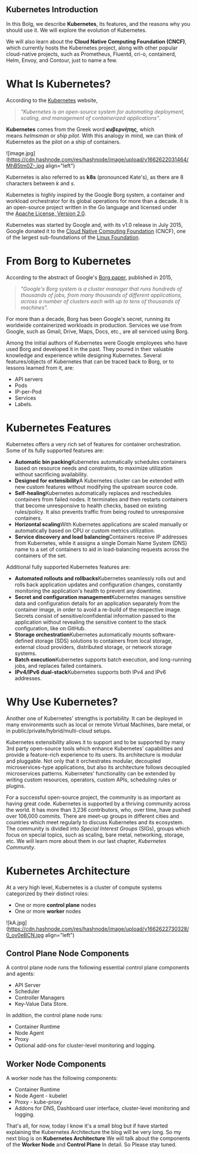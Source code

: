 ## Kubernetes Introduction

In this Bolg, we describe **Kubernetes**, its features, and the reasons why you should use it. We will explore the evolution of Kubernetes.

We will also learn about the **Cloud Native Computing Foundation (CNCF)**, which currently hosts the Kubernetes project, along with other popular cloud-native projects, such as Prometheus, Fluentd, cri-o, containerd, Helm, Envoy, and Contour, just to name a few.

# ****What Is Kubernetes?****

According to the [Kubernetes](https://kubernetes.io/) website,

> *"Kubernetes is an open-source system for automating deployment, scaling, and management of containerized applications"*.

**Kubernetes** comes from the Greek word **κυβερνήτης**, which means *helmsman* or *ship pilot*. With this analogy in mind, we can think of Kubernetes as the pilot on a ship of containers.


![image.jpg](https://cdn.hashnode.com/res/hashnode/image/upload/v1662622031464/MhB5tm0Z-.jpg align="left")

Kubernetes is also referred to as **k8s** (pronounced Kate's), as there are 8 characters between *k* and *s*.

Kubernetes is highly inspired by the Google Borg system, a container and workload orchestrator for its global operations for more than a decade. It is an open-source project written in the Go language and licensed under the [Apache License, Version 2.0](https://www.apache.org/licenses/LICENSE-2.0).

Kubernetes was started by Google and, with its v1.0 release in July 2015, Google donated it to the [Cloud Native Computing Foundation](https://www.cncf.io/) (CNCF), one of the largest sub-foundations of the [Linux Foundation](https://linuxfoundation.org/).

# ****From Borg to Kubernetes****

According to the abstract of Google's [Borg paper](https://research.google.com/pubs/pub43438.html), published in 2015,

> *"Google's Borg system is a cluster manager that runs hundreds of thousands of jobs, from many thousands of different applications, across a number of clusters each with up to tens of thousands of machines".*

For more than a decade, Borg has been Google's secret, running its worldwide containerized workloads in production. Services we use from Google, such as Gmail, Drive, Maps, Docs, etc., are all serviced using Borg.

Among the initial authors of Kubernetes were Google employees who have used Borg and developed it in the past. They poured in their valuable knowledge and experience while designing Kubernetes. Several features/objects of Kubernetes that can be traced back to Borg, or to lessons learned from it, are:

- API servers
- Pods
- IP-per-Pod
- Services
- Labels.

# ****Kubernetes Features****

Kubernetes offers a very rich set of features for container orchestration. Some of its fully supported features are:

- **Automatic bin packing**Kubernetes automatically schedules containers based on resource needs and constraints, to maximize utilization without sacrificing availability.
- **Designed for extensibility**A Kubernetes cluster can be extended with new custom features without modifying the upstream source code.
- **Self-healing**Kubernetes automatically replaces and reschedules containers from failed nodes. It terminates and then restarts containers that become unresponsive to health checks, based on existing rules/policy. It also prevents traffic from being routed to unresponsive containers.
- **Horizontal scaling**With Kubernetes applications are scaled manually or automatically based on CPU or custom metrics utilization.
- **Service discovery and load balancing**Containers receive IP addresses from Kubernetes, while it assigns a single Domain Name System (DNS) name to a set of containers to aid in load-balancing requests across the containers of the set.

Additional fully supported Kubernetes features are:

- **Automated rollouts and rollbacks**Kubernetes seamlessly rolls out and rolls back application updates and configuration changes, constantly monitoring the application's health to prevent any downtime.
- **Secret and configuration management**Kubernetes manages sensitive data and configuration details for an application separately from the container image, in order to avoid a re-build of the respective image. Secrets consist of sensitive/confidential information passed to the application without revealing the sensitive content to the stack configuration, like on GitHub.
- **Storage orchestration**Kubernetes automatically mounts software-defined storage (SDS) solutions to containers from local storage, external cloud providers, distributed storage, or network storage systems.
- **Batch execution**Kubernetes supports batch execution, and long-running jobs, and replaces failed containers.
- **IPv4/IPv6 dual-stack**Kubernetes supports both IPv4 and IPv6 addresses.

# ****Why Use Kubernetes?****

Another one of Kubernetes' strengths is portability. It can be deployed in many environments such as local or remote Virtual Machines, bare metal, or in public/private/hybrid/multi-cloud setups.

Kubernetes extensibility allows it to support and to be supported by many 3rd party open-source tools which enhance Kubernetes' capabilities and provide a feature-rich experience to its users. Its architecture is modular and pluggable. Not only that it orchestrates modular, decoupled microservices-type applications, but also its architecture follows decoupled microservices patterns. Kubernetes' functionality can be extended by writing custom resources, operators, custom APIs, scheduling rules or plugins.

For a successful open-source project, the community is as important as having great code. Kubernetes is supported by a thriving community across the world. It has more than 3,236 contributors, who, over time, have pushed over 106,000 commits. There are meet-up groups in different cities and countries which meet regularly to discuss Kubernetes and its ecosystem. The community is divided into *Special Interest Groups* (SIGs), groups which focus on special topics, such as scaling, bare metal, networking, storage, etc. We will learn more about them in our last chapter, *Kubernetes Community*.

# ****Kubernetes Architecture****

At a very high level, Kubernetes is a cluster of compute systems categorized by their distinct roles:

- One or more **control plane** nodes
- One or more **worker** nodes 


![kA.jpg](https://cdn.hashnode.com/res/hashnode/image/upload/v1662622730328/0_ov0eBCN.jpg align="left")

## Control Plane Node Components

A control plane node runs the following essential control plane components and agents:

- API Server
- Scheduler
- Controller Managers
- Key-Value Data Store.

In addition, the control plane node runs:

- Container Runtime
- Node Agent
- Proxy
- Optional add-ons for cluster-level monitoring and logging.

## Worker Node Components

A worker node has the following components:

- Container Runtime
- Node Agent - kubelet
- Proxy - kube-proxy
- Addons for DNS, Dashboard user interface, cluster-level monitoring and logging.


That's all, for now, today I know it's a small blog but if have started explaining the Kubernetes Architecture the blog will be very long. So my next blog is on **Kubernetes Architecture** 
We will talk about the components of the **Worker Node** and **Control Plane** In detail.
So Please stay tuned.